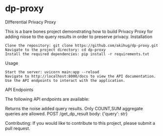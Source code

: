# dp-proxy
DIfferential Privacy Proxy

This is a bare bones project demonstrating how to build Privacy Proxy for adding niose to the query results in order to preserve privacy.
Installation

    Clone the repository: git clone https://github.com/akihug/dp-proxy.git
    Navigate to the project directory: cd dp-proxy
    Install the required dependencies: pip install -r requirements.txt

Usage

    Start the server: uvicorn main:app --reload
    Navigate to http://localhost:8000/docs to view the API documentation.
    Use the API endpoints to interact with the application.

API Endpoints

The following API endpoints are available:

Returns the noise added query results. Only COUNT,SUM aggregate queries are allowed. 
POST /get_dp_result
body: {'query': str}

Contributing:
If you would like to contribute to this project, please submit a pull request.

